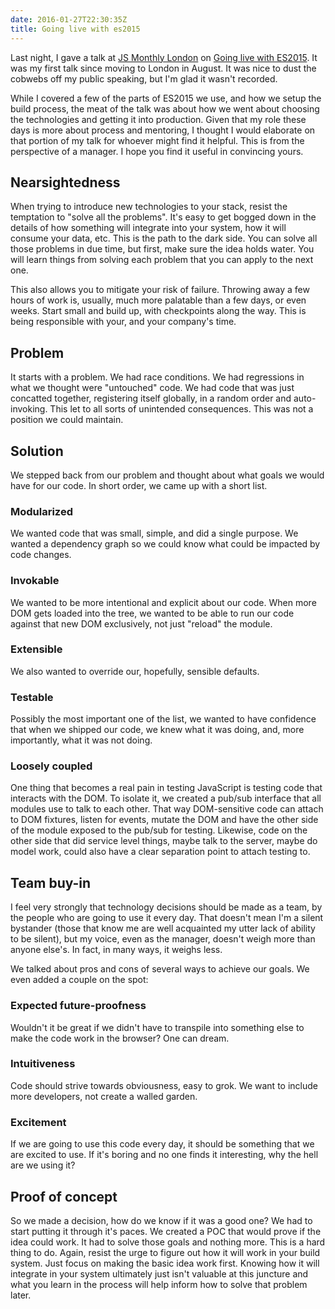 ```yaml
---
date: 2016-01-27T22:30:35Z
title: Going live with es2015
---
```


Last night, I gave a talk at [JS Monthly London](http://www.meetup.com/js-monthly-london/) on [Going live with ES2015](http://craveytrain.com/slides/live_with_es2015/). It was my first talk since moving to London in August. It was nice to dust the cobwebs off my public speaking, but I'm glad it wasn't recorded.

While I covered a few of the parts of ES2015 we use, and how we setup the build process, the meat of the talk was about how we went about choosing the technologies and getting it into production. Given that my role these days is more about process and mentoring, I thought I would elaborate on that portion of my talk for whoever might find it helpful. This is from the perspective of a manager. I hope you find it useful in convincing yours.

## Nearsightedness

When trying to introduce new technologies to your stack, resist the temptation to "solve all the problems". It's easy to get bogged down in the details of how something will integrate into your system, how it will consume your data, etc. This is the path to the dark side. You can solve all those problems in due time, but first, make sure the idea holds water. You will learn things from solving each problem that you can apply to the next one.

This also allows you to mitigate your risk of failure. Throwing away a few hours of work is, usually, much more palatable than a few days, or even weeks. Start small and build up, with checkpoints along the way. This is being responsible with your, and your company's time.

## Problem

It starts with a problem. We had race conditions. We had regressions in what we thought were "untouched" code. We had code that was just concatted together, registering itself globally, in a random order and auto-invoking. This let to all sorts of unintended consequences. This was not a position we could maintain.

## Solution

We stepped back from our problem and thought about what goals we would have for our code. In short order, we came up with a short list.

### Modularized

We wanted code that was small, simple, and did a single purpose. We wanted a dependency graph so we could know what could be impacted by code changes.

### Invokable

We wanted to be more intentional and explicit about our code. When more DOM gets loaded into the tree, we wanted to be able to run our code against that new DOM exclusively, not just "reload" the module.

### Extensible

We also wanted to override our, hopefully, sensible defaults.

### Testable

Possibly the most important one of the list, we wanted to have confidence that when we shipped our code, we knew what it was doing, and, more importantly, what it was not doing.

### Loosely coupled

One thing that becomes a real pain in testing JavaScript is testing code that interacts with the DOM. To isolate it, we created a pub/sub interface that all modules use to talk to each other. That way DOM-sensitive code can attach to DOM fixtures, listen for events, mutate the DOM and have the other side of the module exposed to the pub/sub for testing. Likewise, code on the other side that did service level things, maybe talk to the server, maybe do model work, could also have a clear separation point to attach testing to.

## Team buy-in

I feel very strongly that technology decisions should be made as a team, by the people who are going to use it every day. That doesn't mean I'm a silent bystander (those that know me are well acquainted my utter lack of ability to be silent), but my voice, even as the manager, doesn't weigh more than anyone else's. In fact, in many ways, it weighs less.

We talked about pros and cons of several ways to achieve our goals. We even added a couple on the spot:

### Expected future-proofness

Wouldn't it be great if we didn't have to transpile into something else to make the code work in the browser? One can dream.

### Intuitiveness

Code should strive towards obviousness, easy to grok. We want to include more developers, not create a walled garden.

### Excitement

If we are going to use this code every day, it should be something that we are excited to use. If it's boring and no one finds it interesting, why the hell are we using it?

## Proof of concept

So we made a decision, how do we know if it was a good one? We had to start putting it through it's paces. We created a POC that would prove if the idea could work. It had to solve those goals and nothing more. This is a hard thing to do. Again, resist the urge to figure out how it will work in your build system. Just focus on making the basic idea work first. Knowing how it will integrate in your system ultimately just isn't valuable at this juncture and what you learn in the process will help inform how to solve that problem later.
